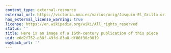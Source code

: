 ```yaml
---
content_type: external-resource
external_url: https://victoria.uma.es/varios/orig/Josquin-El_Grillo.orig.pdf
has_external_license_warning: true
license: https://en.wikipedia.org/wiki/All_rights_reserved
status: ''
title: Here is an image of a 16th-century publication of this piece
uid: e6d2f752-e38f-49fd-83a8-df80f30c9019
wayback_url: ''
---
```

